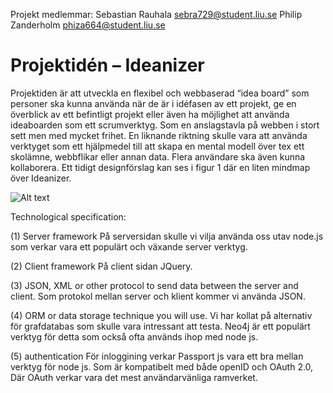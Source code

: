 Projekt medlemmar:
Sebastian Rauhala sebra729@student.liu.se
Philip Zanderholm phiza664@student.liu.se

# Projektidén – Ideanizer
Projektiden är att utveckla en flexibel och webbaserad “idea board” som personer ska 
kunna använda när de är i idéfasen av ett projekt, ge en överblick av ett befintligt 
projekt eller även ha möjlighet att använda ideaboarden som ett scrumverktyg. Som en 
anslagstavla på webben i stort sett men med mycket frihet. En liknande riktning skulle 
vara att använda verktyget som ett hjälpmedel till att skapa en mental modell över tex ett 
skolämne, webbflikar eller annan data. Flera användare ska även kunna kollaborera. Ett 
tidigt designförslag kan ses i figur 1 där en liten mindmap över Ideanizer. 


![Alt text](/ideanizer/awebb.jpg "design bild")

Technological specification:

(1)	Server framework
På serversidan skulle vi vilja använda oss utav node.js som verkar vara ett populärt och växande server verktyg.

(2)	Client framework
På client sidan JQuery. 

(3)	JSON, XML or other protocol to send data between the server and client. 
Som protokol mellan server och klient kommer vi använda JSON. 

(4)	ORM or data storage technique you will use. 
Vi har kollat på alternativ för grafdatabas som skulle vara intressant att testa. Neo4j 
är ett populärt verktyg för detta som också ofta används ihop med node js. 

(5)	authentication 
För inloggining verkar Passport js vara ett bra mellan verktyg för node js. Som är kompatibelt med både 
openID och OAuth 2.0, Där OAuth verkar vara det mest användarvänliga ramverket.
